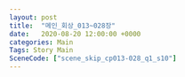 ```yaml
---
layout: post
title:  "메인_회상_013~028장"
date:   2020-08-20 12:00:00 +0000
categories: Main
Tags: Story Main
SceneCode: ["scene_skip_cp013-028_q1_s10"]
---
```

